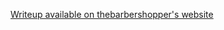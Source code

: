 [Writeup available on thebarbershopper's website](http://ctfhacker.com/ctf/phishing/2015/10/19/hitcon-phishingme.html)
